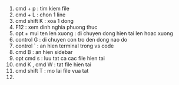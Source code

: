 1. cmd + p : tim kiem file
2. cmd + L : chon 1 line
3. cmd shift K : xoa 1 dong
4. F12 : xem dinh nghia phuong thuc
5. opt + mui ten len xuong : di chuyen dong hien tai len hoac xuong
6. control G : di chuyen con tro den dong nao do
7. control ` : an hien terminal trong vs code
8. cmd B : an hien sidebar
9. opt cmd s : luu tat ca cac file hien tai
10. cmd K , cmd W : tat file hien tai
11. cmd shift T : mo lai file vua tat
12. 
